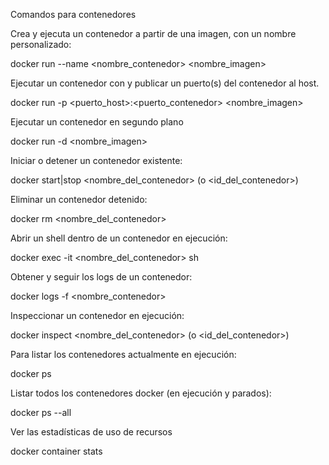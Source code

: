 Comandos para contenedores

Crea y ejecuta un contenedor a partir de una imagen, con un nombre personalizado:

docker run --name <nombre_contenedor> <nombre_imagen>

Ejecutar un contenedor con y publicar un puerto(s) del contenedor al host.

docker run -p <puerto_host>:<puerto_contenedor> <nombre_imagen>

Ejecutar un contenedor en segundo plano

docker run -d <nombre_imagen>

Iniciar o detener un contenedor existente:

docker start|stop <nombre_del_contenedor> (o <id_del_contenedor>)

Eliminar un contenedor detenido:

docker rm <nombre_del_contenedor>

Abrir un shell dentro de un contenedor en ejecución:

docker exec -it <nombre_del_contenedor> sh

Obtener y seguir los logs de un contenedor:

docker logs -f <nombre_contenedor>

Inspeccionar un contenedor en ejecución:

docker inspect <nombre_del_contenedor> (o <id_del_contenedor>)

Para listar los contenedores actualmente en ejecución:

docker ps

Listar todos los contenedores docker (en ejecución y parados):

docker ps --all

Ver las estadísticas de uso de recursos

docker container stats

